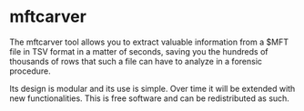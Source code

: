 # mftcarver

The mftcarver tool allows you to extract valuable information from a $MFT file in TSV format in a matter of seconds, saving you the hundreds of thousands of rows that such a file can have to analyze in a forensic procedure.

Its design is modular and its use is simple. Over time it will be extended with new functionalities. This is free software and can be redistributed as such.   
